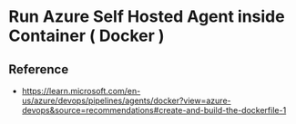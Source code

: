 # Run Azure Self Hosted Agent inside Container ( Docker )



## Reference
- https://learn.microsoft.com/en-us/azure/devops/pipelines/agents/docker?view=azure-devops&source=recommendations#create-and-build-the-dockerfile-1